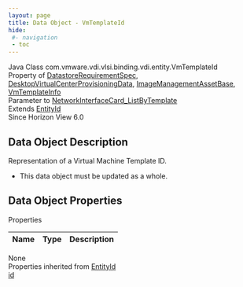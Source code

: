 ```yaml
---
layout: page
title: Data Object - VmTemplateId
hide:
 #- navigation
 - toc
---
```


  
 
  



Java Class
    com.vmware.vdi.vlsi.binding.vdi.entity.VmTemplateId  
Property of
     [DatastoreRequirementSpec](vdi.utils.virtualcenter.Datastore.DatastoreRequirementSpec.md#field_detail), [DesktopVirtualCenterProvisioningData](vdi.resources.Desktop.VirtualCenterProvisioningData.md#field_detail), [ImageManagementAssetBase](vdi.utils.imagemanagement.ImageManagementAsset.ImageManagementAssetBase.md#field_detail), [VmTemplateInfo](vdi.utils.virtualcenter.VmTemplate.VmTemplateInfo.md#field_detail)  
Parameter to
     [NetworkInterfaceCard_ListByTemplate](vdi.utils.virtualcenter.NetworkInterfaceCard.md#listByTemplate)  
Extends
     [EntityId](vdi.EntityId.md)  
Since 
    Horizon View 6.0

## Data Object Description 

Representation of a Virtual Machine Template ID. 

  * This data object must be updated as a whole.



## Data Object Properties

Properties

Name |  Type |  Description   
---|---|---  
None  
Properties inherited from [EntityId](vdi.EntityId.md)  
[id](vdi.EntityId.md#id)  
  
  
  
  
  

